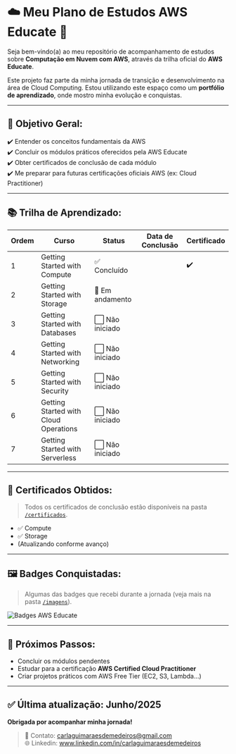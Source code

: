 # ☁️ Meu Plano de Estudos AWS Educate 🚀

Seja bem-vindo(a) ao meu repositório de acompanhamento de estudos sobre **Computação em Nuvem com AWS**, através da trilha oficial do **AWS Educate**.

Este projeto faz parte da minha jornada de transição e desenvolvimento na área de Cloud Computing. Estou utilizando este espaço como um **portfólio de aprendizado**, onde mostro minha evolução e conquistas.

---

## 🎯 Objetivo Geral:

✔️ Entender os conceitos fundamentais da AWS  
✔️ Concluir os módulos práticos oferecidos pela AWS Educate  
✔️ Obter certificados de conclusão de cada módulo  
✔️ Me preparar para futuras certificações oficiais AWS (ex: Cloud Practitioner)

---

## 📚 Trilha de Aprendizado:  

| Ordem | Curso | Status | Data de Conclusão | Certificado |
|---|---|---|---|---|
| 1 | Getting Started with Compute | ✅ Concluído | | ✔️ |
| 2 | Getting Started with Storage | 🔄 Em andamento| |  |
| 3 | Getting Started with Databases | ⬜ Não iniciado | | |
| 4 | Getting Started with Networking | ⬜ Não iniciado | | |
| 5 | Getting Started with Security | ⬜ Não iniciado | | |
| 6 | Getting Started with Cloud Operations | ⬜ Não iniciado | | |
| 7 | Getting Started with Serverless | ⬜ Não iniciado | | |

---

## 🏅 Certificados Obtidos:
> Todos os certificados de conclusão estão disponíveis na pasta [`/certificados`](./certificados).

- ✅ Compute
- ✅ Storage
- (Atualizando conforme avanço)

---

## 🖼️ Badges Conquistadas:
> Algumas das badges que recebi durante a jornada (veja mais na pasta [`/imagens`](./imagens)).

![Badges AWS Educate](./imagens/print_badges.png)

---

## 📌 Próximos Passos:

- Concluir os módulos pendentes
- Estudar para a certificação **AWS Certified Cloud Practitioner**
- Criar projetos práticos com AWS Free Tier (EC2, S3, Lambda...)

---

## ✅ Última atualização: Junho/2025

**Obrigada por acompanhar minha jornada!**

> 📧 Contato: carlaguimaraesdemedeiros@gmail.com  
> 🌐 Linkedin:   www.linkedin.com/in/carlaguimaraesdemedeiros
